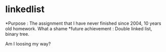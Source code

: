 # linkedlist

*Purpose : The assignment that I have never finished since 2004, 10 years old homework. What a shame
*future achievement : Double linked list, binary tree. 

Am I loosing my way?
